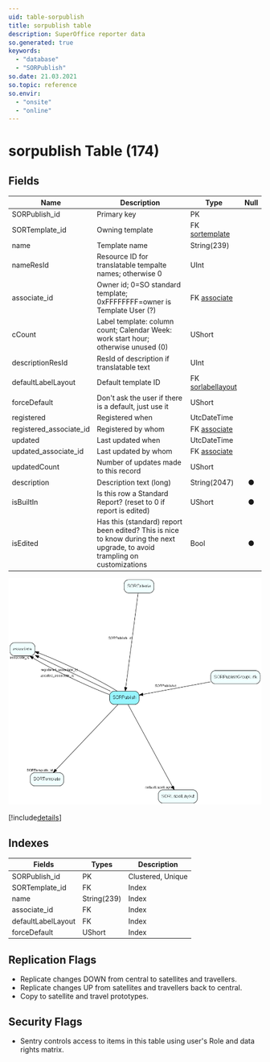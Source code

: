 ```yaml
---
uid: table-sorpublish
title: sorpublish table
description: SuperOffice reporter data
so.generated: true
keywords:
  - "database"
  - "SORPublish"
so.date: 21.03.2021
so.topic: reference
so.envir:
  - "onsite"
  - "online"
---
```


# sorpublish Table (174)

## Fields

| Name | Description | Type | Null |
|------|-------------|------|:----:|
|SORPublish\_id|Primary key|PK| |
|SORTemplate\_id|Owning template|FK [sortemplate](sortemplate.md)| |
|name|Template name|String(239)| |
|nameResId|Resource ID for translatable tempalte names; otherwise 0|UInt| |
|associate\_id|Owner id; 0=SO standard template; 0xFFFFFFFF=owner is Template User (?)|FK [associate](associate.md)| |
|cCount|Label template: column count; Calendar Week: work start hour; otherwise unused (0)|UShort| |
|descriptionResId|ResId of description if translatable text|UInt| |
|defaultLabelLayout|Default template ID|FK [sorlabellayout](sorlabellayout.md)| |
|forceDefault|Don&apos;t ask the user if there is a default, just use it|UShort| |
|registered|Registered when|UtcDateTime| |
|registered\_associate\_id|Registered by whom|FK [associate](associate.md)| |
|updated|Last updated when|UtcDateTime| |
|updated\_associate\_id|Last updated by whom|FK [associate](associate.md)| |
|updatedCount|Number of updates made to this record|UShort| |
|description|Description text (long)|String(2047)|&#x25CF;|
|isBuiltIn|Is this row a Standard Report? (reset to 0 if report is edited)|UShort|&#x25CF;|
|isEdited|Has this (standard) report been edited? This is nice to know during the next upgrade, to avoid trampling on customizations|Bool|&#x25CF;|


![SORPublish table relationship diagram](./media/SORPublish.png)

[!include[details](./includes/SORPublish.md)]

## Indexes

| Fields | Types | Description |
|--------|-------|-------------|
|SORPublish\_id |PK |Clustered, Unique |
|SORTemplate\_id |FK |Index |
|name |String(239) |Index |
|associate\_id |FK |Index |
|defaultLabelLayout |FK |Index |
|forceDefault |UShort |Index |

## Replication Flags

* Replicate changes DOWN from central to satellites and travellers.
* Replicate changes UP from satellites and travellers back to central.
* Copy to satellite and travel prototypes.

## Security Flags

* Sentry controls access to items in this table using user's Role and data rights matrix.

